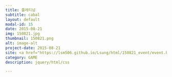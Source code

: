```yaml
---
title: 플레티넘
subtitle: cabal
layout: default
modal-id: 15
date: 2015-08-21
img: 150821.jpg
thumbnail: 150821.png
alt: image-alt
project-date: 2015-08-21
site: <a href="https://lsm506.github.io/Lsung/html/150821_event/event.html" target="_blank">Go</a>
category: GAME
description: jquery/html/css

---
```

